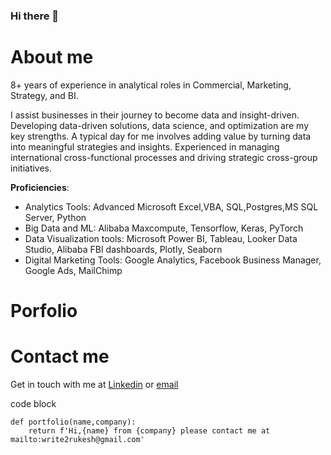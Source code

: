 ### Hi there 👋

# About me

8+ years of experience in analytical roles in Commercial, Marketing, Strategy, and BI.

I assist businesses in their journey to become data and insight-driven. Developing data-driven solutions, data science, and optimization are my key strengths. A typical day for me involves adding value by turning data into meaningful strategies and insights. Experienced in managing international cross-functional processes and driving strategic cross-group initiatives.

**Proficiencies**:
- Analytics Tools: Advanced Microsoft Excel,VBA, SQL,Postgres,MS SQL Server, Python
- Big Data and ML: Alibaba Maxcompute, Tensorflow, Keras, PyTorch
- Data Visualization tools: Microsoft Power BI, Tableau, Looker Data Studio, Alibaba FBI dashboards, Plotly, Seaborn
- Digital Marketing Tools: Google Analytics, Facebook Business Manager, Google Ads, MailChimp

# Porfolio

# Contact me
Get in touch with me at [Linkedin](https://www.linkedin.com/in/rukesh-dutta/) or [email](mailto:write2rukesh@gmail.com)

code block 
```
def portfolio(name,company):
    return f'Hi,{name} from {company} please contact me at mailto:write2rukesh@gmail.com'
```
